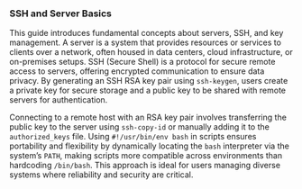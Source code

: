 ### SSH and Server Basics

This guide introduces fundamental concepts about servers, SSH, and key management. 
A server is a system that provides resources or services to clients over a network,
often housed in data centers, cloud infrastructure, or on-premises setups. SSH 
(Secure Shell) is a protocol for secure remote access to servers, offering encrypted
communication to ensure data privacy. By generating an SSH RSA key pair using `ssh-keygen`,
users create a private key for secure storage and a public key to be shared with remote
servers for authentication.

Connecting to a remote host with an RSA key pair involves transferring the public key
to the server using `ssh-copy-id` or manually adding it to the `authorized_keys` file.
Using `#!/usr/bin/env bash` in scripts ensures portability and flexibility by dynamically
locating the `bash` interpreter via the system’s `PATH`, making scripts more compatible 
across environments than hardcoding `/bin/bash`. This approach is ideal for users managing
diverse systems where reliability and security are critical.
